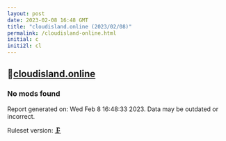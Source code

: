 ```yaml
---
layout: post
date: 2023-02-08 16:48 GMT
title: "cloudisland.online (2023/02/08)"
permalink: /cloudisland-online.html
initial: c
initi2l: cl
---
```


## 🐘[cloudisland.online](https://cloudisland.online)

### No mods found

Report generated on: Wed Feb  8 16:48:33 2023. Data may be outdated or incorrect.

Ruleset version: [🗜](/version-clamp)
